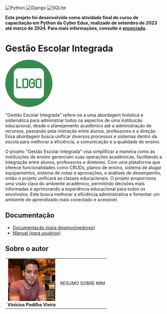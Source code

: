 <!-- Adicione Badges das tecnologias que você usou aqui -->
<!-- Você pode encontrar badges aqui: https://github.com/Ileriayo/markdown-badges?tab=readme-ov-file#markdown-badges -->
![Python](https://img.shields.io/badge/python-3670A0?style=for-the-badge&logo=python&logoColor=ffdd54)
![Django](https://img.shields.io/badge/django-%23092E20.svg?style=for-the-badge&logo=django&logoColor=white)
![SQLite](https://img.shields.io/badge/sqlite-%2307405e.svg?style=for-the-badge&logo=sqlite&logoColor=white)

**Este projeto foi desenvolvido como atividade final do curso de capacitação em Python da Cyber Edux, realizado de setembro de 2023 até março de 2024. Para mais informações, consulte o [enunciado](ENUNCIADO.md).**

# Gestão Escolar Integrada

<!-- Substitua a seguinte imagem por uma logo do seu projeto -->
<img src="img/logo.png" width="150px">

<!-- Substitua o seguinte parágrafo por um resumo do seu projeto: -->
"Gestão Escolar Integrada" refere-se a uma abordagem holística e sistemática para administrar todos os aspectos de uma instituição educacional, desde o planejamento acadêmico até a administração de recursos, passando pela interação entre alunos, professores e a direção. Essa abordagem busca unificar diversos processos e sistemas dentro da escola para melhorar a eficiência, a comunicação e a qualidade do ensino.

O projeto "Gestão Escolar Integrada" visa simplificar a maneira como as instituições de ensino gerenciam suas operações acadêmicas, facilitando a integração entre alunos, professores e diretores. Com uma plataforma que oferece funcionalidades como CRUDs, planos de ensino, sistema de alugar equipamentos, sistema de notas e aprovações, e análises de desempenho, então o projeto unificará as classes educacionais. O projeto proporciona uma visão clara do ambiente acadêmico, permitindo decisões mais informadas e aprimorando a experiência educacional para todos os envolvidos. Este busca melhorar a eficiência administrativa e fomentar um ambiente de aprendizado mais conectado e acessível.

## Documentação

* [Documentação (para desenvolvedores)](DOCUMENTACAO.md)
* [Manual (para usuários)](MANUAL.md)

## Sobre o autor

<!-- Coloque seu nome, uma foto sua e uma pequena bio sobre você na seguinte tabela: -->
|  |  |
|:-------------:|:------------------------------------------------------------:|
|  <img src="img/profilepic.jpeg" width="150px"></br> **Vinícius Padilha Vieira** | RESUMO SOBRE MIM |
